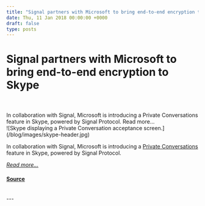 ```yaml
---
title: "Signal partners with Microsoft to bring end-to-end encryption to Skype"
date: Thu, 11 Jan 2018 00:00:00 +0000
draft: false
type: posts
---
```

# Signal partners with Microsoft to bring end-to-end encryption to Skype

<br/>

<br/>
 In collaboration with Signal, Microsoft is introducing a Private Conversations feature in Skype, powered by Signal Protocol. Read more... 
<br/>
![Skype displaying a Private Conversation acceptance screen.](/blog/images/skype-header.jpg)

In collaboration with Signal, Microsoft is introducing a [Private Conversations](https://go.skype.com/privateconversations) feature in Skype, powered by Signal Protocol.

[_Read more..._](https://signal.org/blog/skype-partnership/)

#### [Source](https://signal.org/blog/skype-partnership/)

<br/>
---
